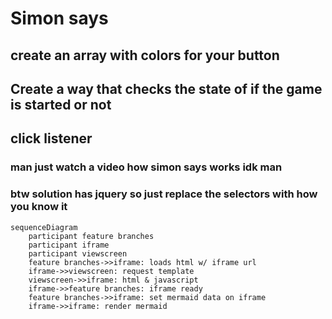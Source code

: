 # Simon says


## create an array with colors for your button

## Create a way that checks the state of if the game is started or not

## click listener 


### man just watch a video how simon says works idk man 

### btw solution has jquery so just replace the selectors with how you know it

```mermaid
sequenceDiagram
    participant feature branches
    participant iframe
    participant viewscreen
    feature branches->>iframe: loads html w/ iframe url
    iframe->>viewscreen: request template
    viewscreen->>iframe: html & javascript
    iframe->>feature branches: iframe ready
    feature branches->>iframe: set mermaid data on iframe
    iframe->>iframe: render mermaid
```
